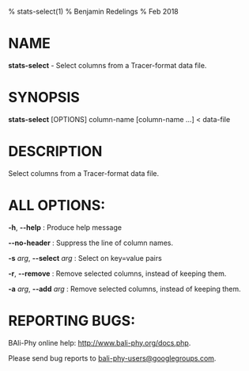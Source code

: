 % stats-select(1)
% Benjamin Redelings
% Feb 2018

# NAME

**stats-select** - Select columns from a Tracer-format data file.

# SYNOPSIS

**stats-select** [OPTIONS] column-name [column-name ...] < data-file

# DESCRIPTION

Select columns from a Tracer-format data file.

# ALL OPTIONS:
**-h**, **--help**
: Produce help message

**--no-header**
: Suppress the line of column names.

**-s** _arg_, **--select** _arg_
: Select on key=value pairs

**-r**, **--remove**
: Remove selected columns, instead of keeping them.

**-a** _arg_, **--add** _arg_
: Remove selected columns, instead of keeping them.


# REPORTING BUGS:
 BAli-Phy online help: <http://www.bali-phy.org/docs.php>.

Please send bug reports to <bali-phy-users@googlegroups.com>.

